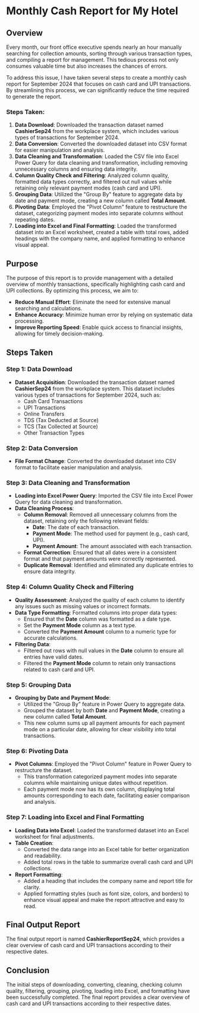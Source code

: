 # Monthly Cash Report for My Hotel

## Overview
Every month, our front office executive spends nearly an hour manually searching for collection amounts, sorting through various transaction types, and compiling a report for management. This tedious process not only consumes valuable time but also increases the chances of errors. 

To address this issue, I have taken several steps to create a monthly cash report for September 2024 that focuses on cash card and UPI transactions. By streamlining this process, we can significantly reduce the time required to generate the report.

### Steps Taken:
1. **Data Download**: Downloaded the transaction dataset named **CashierSep24** from the workplace system, which includes various types of transactions for September 2024.
2. **Data Conversion**: Converted the downloaded dataset into CSV format for easier manipulation and analysis.
3. **Data Cleaning and Transformation**: Loaded the CSV file into Excel Power Query for data cleaning and transformation, including removing unnecessary columns and ensuring data integrity.
4. **Column Quality Check and Filtering**: Analyzed column quality, formatted data types correctly, and filtered out null values while retaining only relevant payment modes (cash card and UPI).
5. **Grouping Data**: Utilized the "Group By" feature to aggregate data by date and payment mode, creating a new column called **Total Amount**.
6. **Pivoting Data**: Employed the "Pivot Column" feature to restructure the dataset, categorizing payment modes into separate columns without repeating dates.
7. **Loading into Excel and Final Formatting**: Loaded the transformed dataset into an Excel worksheet, created a table with total rows, added headings with the company name, and applied formatting to enhance visual appeal.

## Purpose
The purpose of this report is to provide management with a detailed overview of monthly transactions, specifically highlighting cash card and UPI collections. By optimizing this process, we aim to:
- **Reduce Manual Effort**: Eliminate the need for extensive manual searching and calculations.
- **Enhance Accuracy**: Minimize human error by relying on systematic data processing.
- **Improve Reporting Speed**: Enable quick access to financial insights, allowing for timely decision-making.

## Steps Taken

### Step 1: Data Download
- **Dataset Acquisition**: Downloaded the transaction dataset named **CashierSep24** from the workplace system. This dataset includes various types of transactions for September 2024, such as:
  - Cash Card Transactions
  - UPI Transactions
  - Online Transfers
  - TDS (Tax Deducted at Source)
  - TCS (Tax Collected at Source)
  - Other Transaction Types

### Step 2: Data Conversion
- **File Format Change**: Converted the downloaded dataset into CSV format to facilitate easier manipulation and analysis.

### Step 3: Data Cleaning and Transformation
- **Loading into Excel Power Query**: Imported the CSV file into Excel Power Query for data cleaning and transformation.
- **Data Cleaning Process**:
  - **Column Removal**: Removed all unnecessary columns from the dataset, retaining only the following relevant fields:
    - **Date**: The date of each transaction.
    - **Payment Mode**: The method used for payment (e.g., cash card, UPI).
    - **Payment Amount**: The amount associated with each transaction.
  - **Format Correction**: Ensured that all dates were in a consistent format and that payment amounts were correctly represented.
  - **Duplicate Removal**: Identified and eliminated any duplicate entries to ensure data integrity.

### Step 4: Column Quality Check and Filtering
- **Quality Assessment**: Analyzed the quality of each column to identify any issues such as missing values or incorrect formats.
- **Data Type Formatting**: Formatted columns into proper data types:
  - Ensured that the **Date** column was formatted as a date type.
  - Set the **Payment Mode** column as a text type.
  - Converted the **Payment Amount** column to a numeric type for accurate calculations.
- **Filtering Data**:
  - Filtered out rows with null values in the **Date** column to ensure all entries have valid dates.
  - Filtered the **Payment Mode** column to retain only transactions related to cash card and UPI.

### Step 5: Grouping Data
- **Grouping by Date and Payment Mode**:
  - Utilized the "Group By" feature in Power Query to aggregate data.
  - Grouped the dataset by both **Date** and **Payment Mode**, creating a new column called **Total Amount**.
  - This new column sums up all payment amounts for each payment mode on a particular date, allowing for clear visibility into total transactions.

### Step 6: Pivoting Data
- **Pivot Columns**: Employed the "Pivot Column" feature in Power Query to restructure the dataset.
  - This transformation categorized payment modes into separate columns while maintaining unique dates without repetition.
  - Each payment mode now has its own column, displaying total amounts corresponding to each date, facilitating easier comparison and analysis.

### Step 7: Loading into Excel and Final Formatting
- **Loading Data into Excel**: Loaded the transformed dataset into an Excel worksheet for final adjustments.
- **Table Creation**:
  - Converted the data range into an Excel table for better organization and readability.
  - Added total rows in the table to summarize overall cash card and UPI collections.
- **Report Formatting**:
  - Added a heading that includes the company name and report title for clarity.
  - Applied formatting styles (such as font size, colors, and borders) to enhance visual appeal and make the report attractive and easy to read.

## Final Output Report
The final output report is named **CashierReportSep24**, which provides a clear overview of cash card and UPI transactions according to their respective dates.

## Conclusion
The initial steps of downloading, converting, cleaning, checking column quality, filtering, grouping, pivoting, loading into Excel, and formatting have been successfully completed. The final report provides a clear overview of cash card and UPI transactions according to their respective dates.
